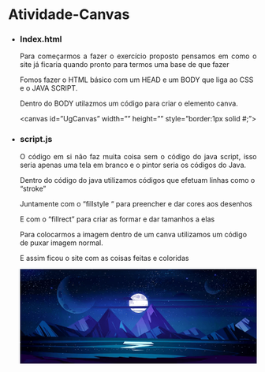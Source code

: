 <h1>Atividade-Canvas</h1>
  
<ul>
<li><h3>Index.html</h3></li>

<p Align="justify">Para começarmos a fazer o exercício proposto pensamos em como o site já ficaria quando pronto para termos uma base de que fazer<br>

Fomos fazer o HTML básico com um HEAD e um BODY que liga ao CSS e o JAVA SCRIPT.<br>

Dentro do BODY utilazmos um código para criar o elemento canva.<br>

<body>

  <canvas id=”UgCanvas” width=”” height=”” style=”border:1px solid #;”>

   </canvas>

  <script src=”js/script.js”></script>

</p>

<li><h3>script.js</h3></li>

<p Align="justify">O código em si não faz muita coisa sem o código do java script, isso seria apenas uma tela em branco e o pintor seria os códigos do Java.<br>
  
Dentro do código do java utilizamos códigos que efetuam linhas como o “stroke”<br>
  
Juntamente com o “fillstyle “ para preencher e dar cores aos desenhos <br>
  
E com o “fillrect” para criar as formar e dar tamanhos a elas <br>
  
Para colocarmos a imagem dentro de um canva utilizamos um código de puxar imagem normal.<br>
</p>
<p Align="justify">E assim ficou o site com as coisas feitas e coloridas  </p>
  
 <img src="img/img.png">
